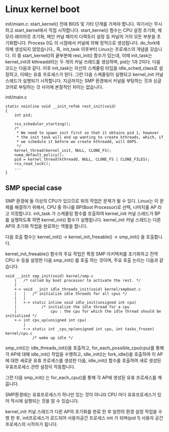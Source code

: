 # Linux kernel boot

init/miain.c: start_kernel() 전에 BIOS 및 기타 단계를 거쳐야 합니다. 여기서는 무시하고 start_kernel에서 직접 시작합니다.
start_kernel() 함수는 CPU 설정 초기화, 메모리 레이아웃 초기화, 메인 커널 페이지 디렉토리 설정 등 커널의 거의 모든 부분을 초기화합니다. 
Process 0도 이 시점에서 커널에 의해 정적으로 생성됩니다.
do_fork에 의해 생성되지 않았습니다., 즉, init_task 이후부터 Linux는 프로세스의 개념을 갖습니다.
이 중 start_kernel()의 끝부분에 rest_init() 함수가 있는데, 이때 init_task는 kernel_init과 kthreadd라는 두 개의 커널 쓰레드를 생성하며, pid는 1과 2이다. 다음 코드는 다음과 같다.
이후 init_task는 자신의 스케쥴링 타입을 idle_sched_class로 설정하고, 이때는 유휴 프로세스가 된다. 그런 다음 스케줄링이 실행되고 kernel_init 커널 스레드가 실행되기 시작합니다.
지금까지는 SMP 환경에서 커널을 부팅하는 것과 싱글 코어로 부팅하는 것 사이에 본질적인 차이는 없습니다.

init/main.c
```
static noinline void __init_refok rest_init(void)
{
	int pid;

	rcu_scheduler_starting();
	/*
	 * We need to spawn init first so that it obtains pid 1, however
	 * the init task will end up wanting to create kthreads, which, if
	 * we schedule it before we create kthreadd, will OOPS.
	 */
	kernel_thread(kernel_init, NULL, CLONE_FS);
	numa_default_policy();
	pid = kernel_thread(kthreadd, NULL, CLONE_FS | CLONE_FILES);
	rcu_read_lock();
	...
}
```



## SMP special case

SMP 환경에 둘 이상의 CPU가 있으므로 위의 작업은 문제가 될 수 있다. Linux는 이 문제를 해결하기 위해서, CPU 중 하나를 BP(Boot Processor)로 선택, 나머지를 AP 라고 지정합니다.
init_task 가 스케줄링 함수를 호출하여 kernel_init 커널 스레드가 BP를 실행하도록 하면 kernel_init() 함수가 실행됩니다. 
kernel_init 커널 스레드는 다른 AP의 초기화 작업을 완료하는 역활을 합니다.

다음 호출 함수는 kernel_init() -> kernel_init_freeable() -> smp_init() 을 호출합니다.

kernel_init_freeable() 함수의 주요 작업은 특정 SMP 아키텍처를 초기화하고 전역 CPU 수 등을 설정한 다음 smp_init() 를 호출 하는 것이며,
주요 호출 논리는 다음과 같습니다.

```
void __init smp_init(void) kernel/smp.c
	|	/* called by boot processor to activate the rest. */
	|
	+-> void __init idle_threads_init(void) kernel/smpboot.c
	|	|	/* initialize idle threads for all cpus */
	|	|
	|	+-> static inline void idle_init(unsigned int cpu)
	|			/* initialize the idle thread for a cpu
	|				cpu : the cpu for which the idle thread should be initialized */
	+-> int cpu_up(unsigned int cpu)
		|
		+-> static int _cpu_np(unsigned int cpu, int tasks_frozen) kernel/cpu.c
			/* wake up idle */
```

smp_init()는 idle_threads_init()을 호출하고, for_each_possible_cpu(cpu)를 통해 각 AP에 대해 idle_init() 작업을 수행하고, 
idle_init()는 fork_idle()을 호출하여 이 AP에 대한 새로운 유휴 프로세스를 생성한 다음, idle_init() 함수를 호출하여
새로 생성된 우휴프로세스 관련 설정이 작동합니다.

그런 다음 smp_init() 는 for_each_cpu()를 통해 각 AP에 생성된 유휴 프로세스를 깨웁니다.

SMP환경에는 유휴프로세스가 하나만 있는 것이 아니라 CPU 마다 유휴프로세스가 있어 적시에 실행되는 것을 알 수 있습니다.

kernel_init 커널 스레드가 다른 AP의 초기화를 완료 한 후 일련의 환경 설정 작업을 수행 한 후, 
init프로세스가 로드되어 사용자공간 프로세스 init 가 되며(pid 1) 사용자 공간 프로세스의 시작자가 됩니다. 
